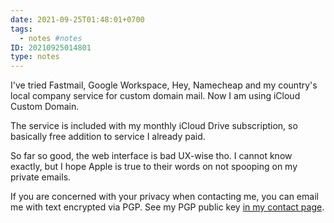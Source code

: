 ```yaml
---
date: 2021-09-25T01:48:01+0700
tags:
  - notes #notes
ID: 20210925014801
type: notes
---
```


I've tried Fastmail, Google Workspace, Hey, Namecheap and my country's local company service for custom domain mail. Now I am using iCloud Custom Domain.

The service is included with my monthly iCloud Drive subscription, so basically free addition to service I already paid.

So far so good, the web interface is bad UX-wise tho. I cannot know exactly, but I hope Apple is true to their words on not spooping on my private emails.

If you are concerned with your privacy when contacting me, you can email me with text encrypted via PGP. See my PGP public key [in my contact page](/contact/).
